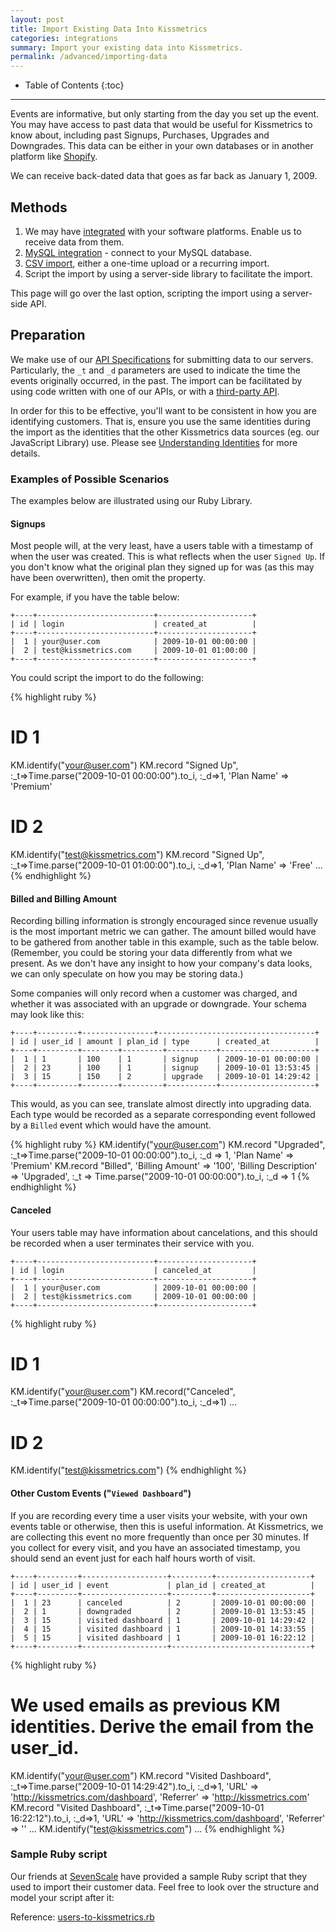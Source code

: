 ```yaml
---
layout: post
title: Import Existing Data Into Kissmetrics
categories: integrations
summary: Import your existing data into Kissmetrics.
permalink: /advanced/importing-data
---
```

* Table of Contents
{:toc}
* * *

Events are informative, but only starting from the day you set up the event. You may have access to past data that would be useful for Kissmetrics to know about, including past Signups, Purchases, Upgrades and Downgrades. This data can be either in your own databases or in another platform like [Shopify][shopify].

We can receive back-dated data that goes as far back as January 1, 2009.

## Methods

1. We may have [integrated][integrations] with your software platforms. Enable us to receive data from them.
2. [MySQL integration][mysql] - connect to your MySQL database.
3. [CSV import][csv], either a one-time upload or a recurring import.
4. Script the import by using a server-side library to facilitate the import.

This page will go over the last option, scripting the import using a server-side API.

## Preparation

We make use of our [API Specifications][specs] for submitting data to our servers. Particularly, the `_t` and `_d` parameters are used to indicate the time the events originally occurred, in the past. The import can be facilitated by using code written with one of our APIs, or with a [third-party API][other].

In order for this to be effective, you'll want to be consistent in how you are identifying customers. That is, ensure you use the same identities during the import as the identities that the other Kissmetrics data sources (eg. our JavaScript Library) use. Please see [Understanding Identities][identity] for more details.

### Examples of Possible Scenarios

The examples below are illustrated using our Ruby Library.

#### Signups

Most people will, at the very least, have a users table with a timestamp of when the user was created. This is what reflects when the user `Signed Up`.  If you don't know what the original plan they signed up for was (as this may have been overwritten), then omit the property.

For example, if you have the table below:

    +----+--------------------------+---------------------+
    | id | login                    | created_at          |
    +----+--------------------------+---------------------+
    |  1 | your@user.com            | 2009-10-01 00:00:00 |
    |  2 | test@kissmetrics.com     | 2009-10-01 01:00:00 |
    +----+--------------------------+---------------------+

You could script the import to do the following:

{% highlight ruby %}
# ID 1
KM.identify("your@user.com")
KM.record "Signed Up", :_t=>Time.parse("2009-10-01 00:00:00").to_i, :_d=>1, 'Plan Name' => 'Premium'

# ID 2
KM.identify("test@kissmetrics.com")
KM.record "Signed Up", :_t=>Time.parse("2009-10-01 01:00:00").to_i, :_d=>1, 'Plan Name' => 'Free'
...
{% endhighlight %}

#### Billed and Billing Amount

Recording billing information is strongly encouraged since revenue usually is the most important metric we can gather. The amount billed would have to be gathered from another table in this example, such as the table below. (Remember, you could be storing your data differently from what we present. As we don't have any insight to how your company's data looks, we can only speculate on how you may be storing data.)

Some companies will only record when a customer was charged, and whether it was associated with an upgrade or downgrade. Your schema may look like this:

    +----+---------+----------------+-----------------------------------+
    | id | user_id | amount | plan_id | type      | created_at          |
    +----+---------+--------+---------+-----------+---------------------+
    |  1 | 1       | 100    | 1       | signup    | 2009-10-01 00:00:00 |
    |  2 | 23      | 100    | 1       | signup    | 2009-10-01 13:53:45 |
    |  3 | 15      | 150    | 2       | upgrade   | 2009-10-01 14:29:42 |
    +----+---------+--------+---------+-----------+---------------------+

This would, as you can see, translate almost directly into upgrading data. Each type would be recorded as a separate corresponding event followed by a `Billed` event which would have the amount.

{% highlight ruby %}
KM.identify("your@user.com")
KM.record "Upgraded", :_t=>Time.parse("2009-10-01 00:00:00").to_i, :_d => 1, 'Plan Name' => 'Premium'
KM.record "Billed", 'Billing Amount' => '100', 'Billing Description' => 'Upgraded', :_t => Time.parse("2009-10-01 00:00:00").to_i, :_d => 1
{% endhighlight %}

#### Canceled

Your users table may have information about cancelations, and this should be recorded when a user terminates their service with you.

    +----+--------------------------+---------------------+
    | id | login                    | canceled_at         |
    +----+--------------------------+---------------------+
    |  1 | your@user.com            | 2009-10-01 00:00:00 |
    |  2 | test@kissmetrics.com     | 2009-10-01 00:00:00 |
    +----+--------------------------+---------------------+

{% highlight ruby %}
# ID 1
KM.identify("your@user.com")
KM.record("Canceled", :_t=>Time.parse("2009-10-01 00:00:00").to_i, :_d=>1)
...
# ID 2
KM.identify("test@kissmetrics.com")
{% endhighlight %}

#### Other Custom Events ("`Viewed Dashboard`")

If you are recording every time a user visits your website, with your own events table or otherwise, then this is useful information. At Kissmetrics, we are collecting this event no more frequently than once per 30 minutes. If you collect for every visit, and you have an associated timestamp, you should send an event just for each half hours worth of visit.

    +----+---------+-------------------+---------+---------------------+
    | id | user_id | event             | plan_id | created_at          |
    +----+---------+-------------------+---------+---------------------+
    |  1 | 23      | canceled          | 2       | 2009-10-01 00:00:00 |
    |  2 | 1       | downgraded        | 2       | 2009-10-01 13:53:45 |
    |  3 | 15      | visited dashboard | 1       | 2009-10-01 14:29:42 |
    |  4 | 15      | visited dashboard | 1       | 2009-10-01 14:33:55 |
    |  5 | 15      | visited dashboard | 1       | 2009-10-01 16:22:12 |
    +----+---------+-------------------+-------------------------------+

{% highlight ruby %}
# We used emails as previous KM identities. Derive the email from the user_id.
KM.identify("your@user.com")
KM.record "Visited Dashboard", :_t=>Time.parse("2009-10-01 14:29:42").to_i, :_d=>1, 'URL' => 'http://kissmetrics.com/dashboard', 'Referrer' => 'http://kissmetrics.com'
KM.record "Visited Dashboard", :_t=>Time.parse("2009-10-01 16:22:12").to_i, :_d=>1, 'URL' => 'http://kissmetrics.com/dashboard', 'Referrer' => ''
...
KM.identify("test@kissmetrics.com")
...
{% endhighlight %}

### Sample Ruby script

Our friends at [SevenScale][sevenscale] have provided a sample Ruby script that they used to import their customer data. Feel free to look over the structure and model your script after it:

Reference: [users-to-kissmetrics.rb][users-to-kissmetrics.rb]


[specs]: /apis/specifications
[other]: /apis/other
[mysql]: /integrations/mysql
[csv]: /integrations/csv-import
[shopify]: http://www.shopify.com/
[integrations]: /integrations
[identity]: /getting-started/understanding-identities

[sevenscale]: http://sevenscale.com/
[users-to-kissmetrics.rb]: https://s3.amazonaws.com/kissmetrics-support-files/assets/advanced/saas_importing/users-to-kissmetrics.rb
